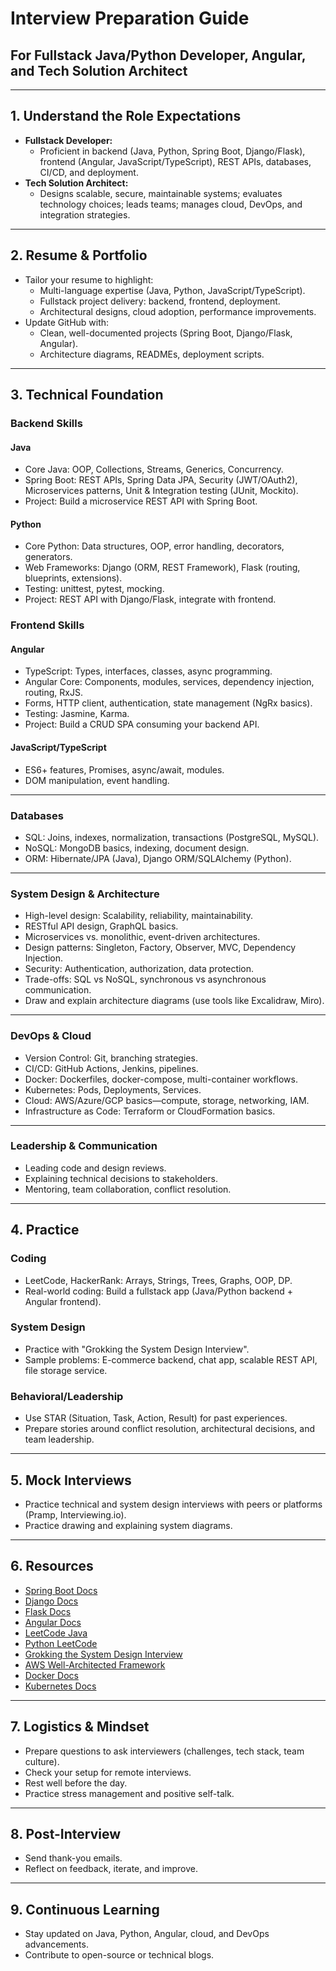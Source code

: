 # Interview Preparation Guide  
## For Fullstack Java/Python Developer, Angular, and Tech Solution Architect

---

## 1. Understand the Role Expectations

- **Fullstack Developer:**  
  - Proficient in backend (Java, Python, Spring Boot, Django/Flask), frontend (Angular, JavaScript/TypeScript), REST APIs, databases, CI/CD, and deployment.
- **Tech Solution Architect:**  
  - Designs scalable, secure, maintainable systems; evaluates technology choices; leads teams; manages cloud, DevOps, and integration strategies.

---

## 2. Resume & Portfolio

- Tailor your resume to highlight:
  - Multi-language expertise (Java, Python, JavaScript/TypeScript).
  - Fullstack project delivery: backend, frontend, deployment.
  - Architectural designs, cloud adoption, performance improvements.
- Update GitHub with:
  - Clean, well-documented projects (Spring Boot, Django/Flask, Angular).
  - Architecture diagrams, READMEs, deployment scripts.

---

## 3. Technical Foundation

### Backend Skills

#### Java
- Core Java: OOP, Collections, Streams, Generics, Concurrency.
- Spring Boot: REST APIs, Spring Data JPA, Security (JWT/OAuth2), Microservices patterns, Unit & Integration testing (JUnit, Mockito).
- Project: Build a microservice REST API with Spring Boot.

#### Python
- Core Python: Data structures, OOP, error handling, decorators, generators.
- Web Frameworks: Django (ORM, REST Framework), Flask (routing, blueprints, extensions).
- Testing: unittest, pytest, mocking.
- Project: REST API with Django/Flask, integrate with frontend.

### Frontend Skills

#### Angular
- TypeScript: Types, interfaces, classes, async programming.
- Angular Core: Components, modules, services, dependency injection, routing, RxJS.
- Forms, HTTP client, authentication, state management (NgRx basics).
- Testing: Jasmine, Karma.
- Project: Build a CRUD SPA consuming your backend API.

#### JavaScript/TypeScript
- ES6+ features, Promises, async/await, modules.
- DOM manipulation, event handling.

---

### Databases

- SQL: Joins, indexes, normalization, transactions (PostgreSQL, MySQL).
- NoSQL: MongoDB basics, indexing, document design.
- ORM: Hibernate/JPA (Java), Django ORM/SQLAlchemy (Python).

---

### System Design & Architecture

- High-level design: Scalability, reliability, maintainability.
- RESTful API design, GraphQL basics.
- Microservices vs. monolithic, event-driven architectures.
- Design patterns: Singleton, Factory, Observer, MVC, Dependency Injection.
- Security: Authentication, authorization, data protection.
- Trade-offs: SQL vs NoSQL, synchronous vs asynchronous communication.
- Draw and explain architecture diagrams (use tools like Excalidraw, Miro).

---

### DevOps & Cloud

- Version Control: Git, branching strategies.
- CI/CD: GitHub Actions, Jenkins, pipelines.
- Docker: Dockerfiles, docker-compose, multi-container workflows.
- Kubernetes: Pods, Deployments, Services.
- Cloud: AWS/Azure/GCP basics—compute, storage, networking, IAM.
- Infrastructure as Code: Terraform or CloudFormation basics.

---

### Leadership & Communication

- Leading code and design reviews.
- Explaining technical decisions to stakeholders.
- Mentoring, team collaboration, conflict resolution.

---

## 4. Practice

### Coding

- LeetCode, HackerRank: Arrays, Strings, Trees, Graphs, OOP, DP.
- Real-world coding: Build a fullstack app (Java/Python backend + Angular frontend).

### System Design

- Practice with "Grokking the System Design Interview".
- Sample problems: E-commerce backend, chat app, scalable REST API, file storage service.

### Behavioral/Leadership

- Use STAR (Situation, Task, Action, Result) for past experiences.
- Prepare stories around conflict resolution, architectural decisions, and team leadership.

---

## 5. Mock Interviews

- Practice technical and system design interviews with peers or platforms (Pramp, Interviewing.io).
- Practice drawing and explaining system diagrams.

---

## 6. Resources

- [Spring Boot Docs](https://spring.io/projects/spring-boot)
- [Django Docs](https://docs.djangoproject.com/)
- [Flask Docs](https://flask.palletsprojects.com/)
- [Angular Docs](https://angular.io/docs)
- [LeetCode Java](https://leetcode.com/problemset/all/?tag=java)
- [Python LeetCode](https://leetcode.com/problemset/all/?tag=python)
- [Grokking the System Design Interview](https://www.educative.io/courses/grokking-the-system-design-interview)
- [AWS Well-Architected Framework](https://aws.amazon.com/architecture/well-architected/)
- [Docker Docs](https://docs.docker.com/)
- [Kubernetes Docs](https://kubernetes.io/docs/)

---

## 7. Logistics & Mindset

- Prepare questions to ask interviewers (challenges, tech stack, team culture).
- Check your setup for remote interviews.
- Rest well before the day.
- Practice stress management and positive self-talk.

---

## 8. Post-Interview

- Send thank-you emails.
- Reflect on feedback, iterate, and improve.

---

## 9. Continuous Learning

- Stay updated on Java, Python, Angular, cloud, and DevOps advancements.
- Contribute to open-source or technical blogs.
